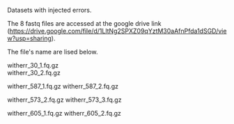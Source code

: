 Datasets with injected errors.

  


The 8 fastq files are accessed at the google drive link (https://drive.google.com/file/d/1LltNg2SPXZ09qYztM30aAfnPfda1dSGD/view?usp=sharing).

The file's name are lised below.

witherr_30_1.fq.gz             
witherr_30_2.fq.gz 

witherr_587_1.fq.gz
witherr_587_2.fq.gz

witherr_573_2.fq.gz
witherr_573_3.fq.gz

witherr_605_1.fq.gz
witherr_605_2.fq.gz
